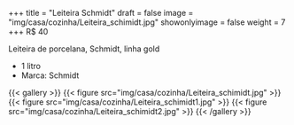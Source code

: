 +++
title = "Leiteira Schmidt"
draft = false
image = "img/casa/cozinha/Leiteira_schimidt.jpg"
showonlyimage = false
weight = 7
+++
<span class="price">R$ 40</span>

<!--more-->

Leiteira de porcelana, Schmidt, linha gold

- 1 litro
- Marca: Schmidt


{{< gallery >}}
{{< figure src="img/casa/cozinha/Leiteira_schimidt.jpg" >}}
{{< figure src="img/casa/cozinha/Leiteira_schimidt1.jpg" >}}
{{< figure src="img/casa/cozinha/Leiteira_schimidt2.jpg" >}}
{{< /gallery >}}
